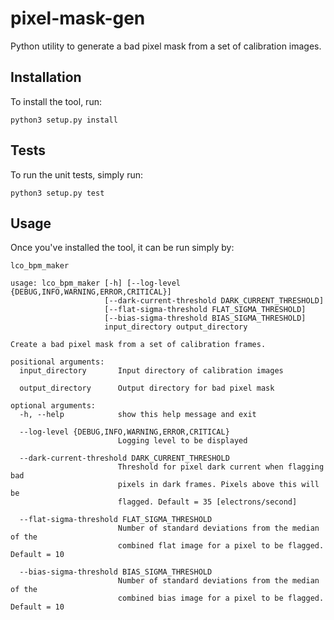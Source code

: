 # pixel-mask-gen
Python utility to generate a bad pixel mask from a set of calibration images.

## Installation
To install the tool, run:

`python3 setup.py install`

## Tests
To run the unit tests, simply run:

`python3 setup.py test`

## Usage
Once you've installed the tool, it can be run simply by:

`lco_bpm_maker`

```
usage: lco_bpm_maker [-h] [--log-level {DEBUG,INFO,WARNING,ERROR,CRITICAL}]
                     [--dark-current-threshold DARK_CURRENT_THRESHOLD]
                     [--flat-sigma-threshold FLAT_SIGMA_THRESHOLD]
                     [--bias-sigma-threshold BIAS_SIGMA_THRESHOLD]
                     input_directory output_directory

Create a bad pixel mask from a set of calibration frames.

positional arguments:
  input_directory       Input directory of calibration images

  output_directory      Output directory for bad pixel mask

optional arguments:
  -h, --help            show this help message and exit

  --log-level {DEBUG,INFO,WARNING,ERROR,CRITICAL}
                        Logging level to be displayed

  --dark-current-threshold DARK_CURRENT_THRESHOLD
                        Threshold for pixel dark current when flagging bad
                        pixels in dark frames. Pixels above this will be
                        flagged. Default = 35 [electrons/second]

  --flat-sigma-threshold FLAT_SIGMA_THRESHOLD
                        Number of standard deviations from the median of the
                        combined flat image for a pixel to be flagged. Default = 10

  --bias-sigma-threshold BIAS_SIGMA_THRESHOLD
                        Number of standard deviations from the median of the
                        combined bias image for a pixel to be flagged. Default = 10
```
